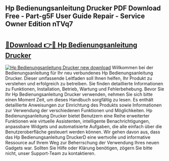 ## Hp Bedienungsanleitung Drucker PDF Download Free - Part-g5F User Guide Repair - Service Owner Edition nTVq7

# <h2><a href="http://df1h488.blite.top/?on=Hp+Bedienungsanleitung+Drucker">🔗Download 👉🔴 Hp Bedienungsanleitung Drucker</a></h2>

[![Hp Bedienungsanleitung Drucker new download](https://i.imgur.com/lujVjoI.png)](http://df1h488.blite.top/?on=Hp+Bedienungsanleitung+Drucker)
Willkommen bei der Bedienungsanleitung für Ihr neu verbundenes Hp Bedienungsanleitung Drucker. Dieser umfassende Leitfaden soll Ihnen helfen, Ihr Produkt zu verstehen und erfolgreich zu betreiben. Sie finden detaillierte Informationen zu Funktionen, Installation, Betrieb, Wartung und Fehlerbehebung. Bevor Sie Ihr Hp Bedienungsanleitung Drucker verwenden, nehmen Sie sich bitte einen Moment Zeit, um dieses Handbuch sorgfältig zu lesen. Es enthält detaillierte Anweisungen zur Einrichtung des Produkts sowie Informationen zur Verwendung der verschiedenen Funktionen und Möglichkeiten. Hp Bedienungsanleitung Drucker bietet Benutzern eine Reihe erweiterter Funktionen wie virtuelle Assistenten, intelligente Benachrichtigungen, anpassbare Widgets und automatisierte Aufgaben, die alle einfach über die Benutzeroberfläche gesteuert werden können. Wir gehen davon aus, dass das Hp Bedienungsanleitung DruckerD eine wertvolle und informative Ressource auf Ihrem Weg zur Beherrschung der Verwendung Ihres neuen Gadgets war. Sollten Sie Hilfe oder Klärung benötigen, zögern Sie bitte nicht, unser Support-Team zu kontaktieren.
